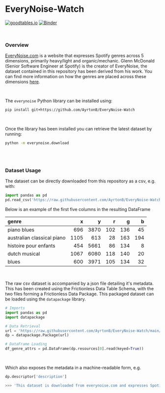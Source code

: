 # EveryNoise-Watch

[![goodtables.io](https://goodtables.io/badge/github/AyrtonB/EveryNoise-Watch.svg)](https://goodtables.io/github/AyrtonB/EveryNoise-Watch) [![Binder](https://notebooks.gesis.org/binder/badge_logo.svg)](https://notebooks.gesis.org/binder/v2/gh/AyrtonB/EveryNoise-Watch/HEAD)

<br>

### Overview

[EveryNoise.com](https://everynoise.com/) is a website that expresses Spotify genres across 5 dimensions, primarily heavy/light and organic/mechanic. Glenn McDonald (Senior Software Engineer at Spotify) is the creator of EveryNoise, the dataset contained in this repository has been derived from his work. You can find more information on how the genres are placed across these dimensions [here](https://everynoise.com/EverynoiseIntro.pdf).

<br>

The `everynoise` Python library can be installed using:

```bash
pip install git+https://github.com/AyrtonB/EveryNoise-Watch
```

<br>

Once the library has been installed you can retrieve the latest dataset by running:

```bash
python -m everynoise.download
```

<br>
<br>

### Dataset Usage

The dataset can be directly downloaded from this repository as a csv, e.g. with:

```python
import pandas as pd
pd.read_csv('https://raw.githubusercontent.com/AyrtonB/EveryNoise-Watch/main/data/genre_attrs.csv')
```

Below is an example of the first five columns in the resulting DataFrame

| genre                      |    x |    y |   r |   g |   b |
|:---------------------------|-----:|-----:|----:|----:|----:|
| piano blues                |  696 | 3870 | 102 | 136 |  45 |
| australian classical piano | 1105 |  613 |  28 | 163 | 194 |
| histoire pour enfants      |  454 | 5661 |  86 | 134 |   8 |
| dutch musical              | 1067 | 6080 | 118 | 140 |  20 |
| blues                      |  600 | 3971 | 105 | 134 |  32 |

<br>

The raw csv dataset is accompanied by a json file detailing it's metadata. This has been created using the Frictionless Data Table Schema, with the two files forming a Frictionless Data Package. This packaged dataset can be loaded using the `datapackage` library.

```python
# Imports
import pandas as pd
import datapackage

# Data Retrieval
url = 'https://raw.githubusercontent.com/AyrtonB/EveryNoise-Watch/main/data/datapackage.json'
dp = datapackage.Package(url)

# DataFrame Loading
df_genre_attrs = pd.DataFrame(dp.resources[0].read(keyed=True))
```

<br>

Which also exposes the metadata in a machine-readable form, e.g.

```python
dp.descriptor['description']

>>> 'This dataset is downloaded from everynoise.com and expresses Spotify genres across 5 dimensions, primarily heavy/light and organic/mechanic. Glenn McDonald (Senior Software Engineer at Spotify) is the creator of EveryyNoise, this dataset has been derived from his work.'
```